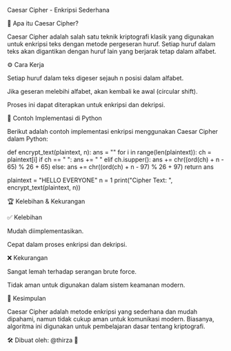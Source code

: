 Caesar Cipher - Enkripsi Sederhana

📜 Apa itu Caesar Cipher?

Caesar Cipher adalah salah satu teknik kriptografi klasik yang digunakan untuk enkripsi teks dengan metode pergeseran huruf. Setiap huruf dalam teks akan digantikan dengan huruf lain yang berjarak tetap dalam alfabet.

⚙️ Cara Kerja

Setiap huruf dalam teks digeser sejauh n posisi dalam alfabet.

Jika geseran melebihi alfabet, akan kembali ke awal (circular shift).

Proses ini dapat diterapkan untuk enkripsi dan dekripsi.

🔑 Contoh Implementasi di Python

Berikut adalah contoh implementasi enkripsi menggunakan Caesar Cipher dalam Python:

def encrypt_text(plaintext, n):
    ans = ""
    for i in range(len(plaintext)):
        ch = plaintext[i]
        if ch == " ":
            ans += " "
        elif ch.isupper():
            ans += chr((ord(ch) + n - 65) % 26 + 65)
        else:
            ans += chr((ord(ch) + n - 97) % 26 + 97)
    return ans

plaintext = "HELLO EVERYONE"
n = 1
print("Cipher Text: ", encrypt_text(plaintext, n))

🏆 Kelebihan & Kekurangan

✅ Kelebihan

Mudah diimplementasikan.

Cepat dalam proses enkripsi dan dekripsi.

❌ Kekurangan

Sangat lemah terhadap serangan brute force.

Tidak aman untuk digunakan dalam sistem keamanan modern.

📌 Kesimpulan

Caesar Cipher adalah metode enkripsi yang sederhana dan mudah dipahami, namun tidak cukup aman untuk komunikasi modern. Biasanya, algoritma ini digunakan untuk pembelajaran dasar tentang kriptografi.

🛠 Dibuat oleh: @thirza 🚀
